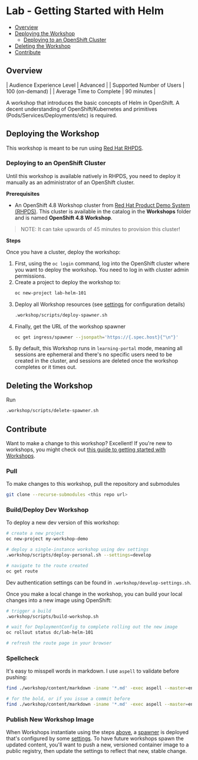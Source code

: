 # Lab - Getting Started with Helm

* [Overview](#overview)
* [Deploying the Workshop](#deploying-the-workshop)
  * [Deploying to an OpenShift Cluster](#deploying-to-an-openshift-cluster)
* [Deleting the Workshop](#deleting-the-workshop)
* [Contribute](#contribute)

## Overview

| Audience Experience Level | Advanced |
| Supported Number of Users | 100 (on-demand) |
| Average Time to Complete | 90 minutes |

A workshop that introduces the basic concepts of Helm in OpenShift. A decent understanding of OpenShift/Kubernetes and primitives (Pods/Services/Deployments/etc) is required.

## Deploying the Workshop

This workshop is meant to be run using [Red Hat RHPDS](https://rhpds.redhat.com).

### Deploying to an OpenShift Cluster

Until this workshop is available natively in RHPDS, you need to deploy it manually as an administrator of an OpenShift cluster.

**Prerequisites**

* An OpenShift 4.8 Workshop cluster from [Red Hat Product Demo System (RHPDS)](https://rhpds.redhat.com). This cluster is available in the catalog in the **Workshops** folder and is named **OpenShift 4.8 Workshop**.

>NOTE: It can take upwards of 45 minutes to provision this cluster!

**Steps**

Once you have a cluster, deploy the workshop:

1. First, using the `oc login` command, log into the OpenShift cluster where you want to deploy the workshop. You need to log in with cluster admin permissions.
1. Create a project to deploy the workshop to:
    ```sh
    oc new-project lab-helm-101
    ```
1. Deploy all Workshop resources (see [settings](.workshop/settings.sh) for configuration details)
    ```sh
    .workshop/scripts/deploy-spawner.sh
    ```
1. Finally, get the URL of the workshop spawner
    ```sh
    oc get ingress/spawner --jsonpath='https://{.spec.host}{"\n"}'
    ```
1. By default, this Workshop runs in `learning-portal` mode, meaning all sessions are ephemeral and there's no specific users need to be created in the cluster, and sessions are deleted once the workshop completes or it times out.

## Deleting the Workshop

Run

```sh
.workshop/scripts/delete-spawner.sh
```

## Contribute

Want to make a change to this workshop? Excellent! If you're new to workshops, you might check out [this guide to getting started with Workshops](https://github.com/openshift-homeroom/lab-workshop-content).

### Pull

To make changes to this workshop, pull the repository and submodules

```sh
git clone --recurse-submodules <this repo url>
```

### Build/Deploy Dev Workshop

To deploy a new dev version of this workshop:

```sh
# create a new project
oc new-project my-workshop-demo

# deploy a single-instance workshop using dev settings
.workshop/scripts/deploy-personal.sh --settings=develop

# navigate to the route created
oc get route
```

Dev authentication settings can be found in `.workshop/develop-settings.sh`.

Once you make a local change in the workshop, you can build your local changes into a new image using OpenShift:

```sh
# trigger a build
.workshop/scripts/build-workshop.sh

# wait for DeploymentConfig to complete rolling out the new image
oc rollout status dc/lab-helm-101

# refresh the route page in your browser
```

### Spellcheck

It's easy to misspell words in markdown. I use `aspell` to validate before pushing:

```sh
find ./workshop/content/markdown -iname '*.md' -exec aspell --master=en_US --lang=en_US -c {} \;

# for the bold, or if you issue a commit before
find ./workshop/content/markdown -iname '*.md' -exec aspell --master=en_US --lang=en_US --dont-backup -c {} \;
```

### Publish New Workshop Image

When Workshops instantiate using the steps [above](#deploying-the-workshop), a [spawner](https://github.com/openshift-homeroom/workshop-spawner) is deployed that's configured by some [settings](.workshop/settings.sh). To have future workshops spawn the updated content, you'll want to push a new, versioned container image to a public registry, then update the settings to reflect that new, stable change.

